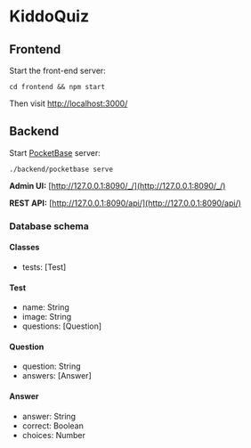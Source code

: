 # KiddoQuiz

## Frontend

Start the front-end server:

```
cd frontend && npm start
```

Then visit [http://localhost:3000/](http://localhost:3000/)


## Backend

Start [PocketBase](https://pocketbase.io/) server:

```
./backend/pocketbase serve
```

**Admin UI:** [http://127.0.0.1:8090/_/](http://127.0.0.1:8090/_/)

**REST API:** [http://127.0.0.1:8090/api/](http://127.0.0.1:8090/api/)


### Database schema

#### Classes
- tests: [Test]

#### Test
- name: String
- image: String
- questions: [Question]

#### Question
- question: String
- answers: [Answer]

#### Answer
- answer: String
- correct: Boolean
- choices: Number

